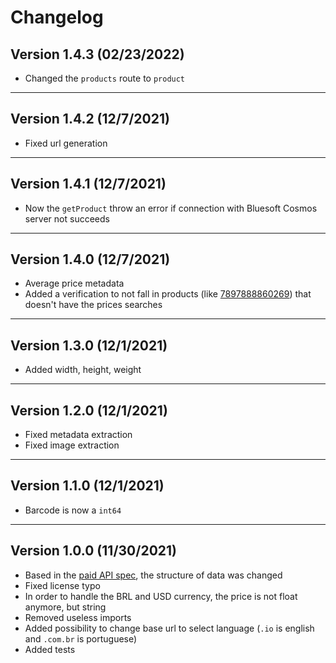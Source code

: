 # Changelog

## Version 1.4.3 (02/23/2022)

- Changed the `products` route to `product`

---

## Version 1.4.2 (12/7/2021)

- Fixed url generation

---

## Version 1.4.1 (12/7/2021)

- Now the `getProduct` throw an error if connection with Bluesoft Cosmos server not succeeds

---

## Version 1.4.0 (12/7/2021)

- Average price metadata
- Added a verification to not fall in products (like [7897888860269](https://cosmos.bluesoft.io/products/7897888860269)) that doesn't have the prices searches

---

## Version 1.3.0 (12/1/2021)

- Added width, height, weight

---

## Version 1.2.0 (12/1/2021)

- Fixed metadata extraction
- Fixed image extraction

---

## Version 1.1.0 (12/1/2021)

- Barcode is now a `int64`

---

## Version 1.0.0 (11/30/2021)

- Based in the [paid API spec](https://cosmos.bluesoft.io/api), the structure of data was changed
- Fixed license typo
- In order to handle the BRL and USD currency, the price is not float anymore,
  but string
- Removed useless imports
- Added possibility to change base url to select language (`.io` is english and `.com.br` is portuguese)
- Added tests
